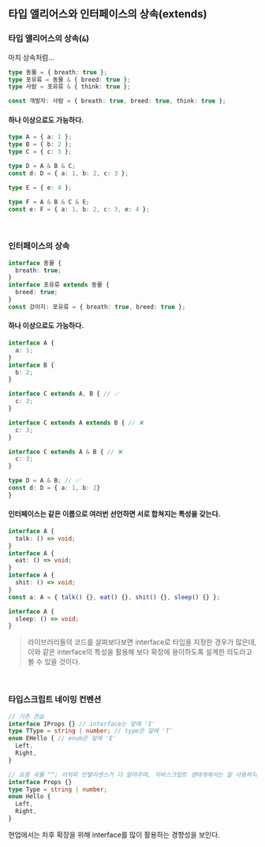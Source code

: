 ## 타입 앨리어스와 인터페이스의 상속(extends)

### 타입 앨리어스의 상속(`&`)

마치 상속처럼...

```ts
type 동물 = { breath: true };
type 포유류 = 동물 & { breed: true };
type 사람 = 포유류 & { think: true };

const 개발자: 사람 = { breath: true, breed: true, think: true };
```

#### 하나 이상으로도 가능하다.

```ts
type A = { a: 1 };
type B = { b: 2 };
type C = { c: 3 };

type D = A & B & C;
const d: D = { a: 1, b: 2, c: 3 };

type E = { e: 4 };

type F = A & B & C & E;
const e: F = { a: 1, b: 2, c: 3, e: 4 };
```

<br />

### 인터페이스의 상속

```ts
interface 동물 {
  breath: true;
}
interface 포유류 extends 동물 {
  breed: true;
}
const 강아지: 포유류 = { breath: true, breed: true };
```

#### 하나 이상으로도 가능하다.

```ts
interface A {
  a: 1;
}
interface B {
  b: 2;
}

interface C extends A, B { // ✅
  c: 3;
}

interface C extends A extends B { // ❌
  c: 3;
}

interface C extends A & B { // ❌
  c: 3;
}

type D = A & B; // ✅
const d: D = { a: 1, b: 2}
}
```

#### 인터페이스는 같은 이름으로 여러번 선언하면 서로 합쳐지는 특성을 갖는다.

```ts
interface A {
  talk: () => void;
}
interface A {
  eat: () => void;
}
interface A {
  shit: () => void;
}
const a: A = { talk() {}, eat() {}, shit() {}, sleep() {} };

interface A {
  sleep: () => void;
}
```

> 라이브러리들의 코드를 살펴보다보면 interface로 타입을 지정한 경우가 많은데,<br />
> 이와 같은 interface의 특성을 활용해 보다 확장에 용이하도록 설계한 의도라고 볼 수 있을 것이다.

<br />

### 타입스크립트 네이밍 컨벤션

```ts
// 기존 관습
interface IProps {} // interface는 앞에 'I'
type TType = string | number; // type은 앞에 'T'
enum EHello { // enum은 앞에 'E'
  Left,
  Right,
}

// 요즘 국룰 ^^; 어차피 인텔리센스가 다 알려주며, 자바스크립트 생태계에서는 잘 사용하지 않는 경향성을 보인다.
interface Props {}
type Type = string | number;
enum Hello {
  Left,
  Right,
}
```

현업에서는 차후 확장을 위해 interface를 많이 활용하는 경향성을 보인다.

